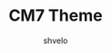 ---
title: CM7 Theme
layout: post
thumb: http://placeimg.com/300/300/tech?2
author: shvelo
platform: CM7
download: #
---